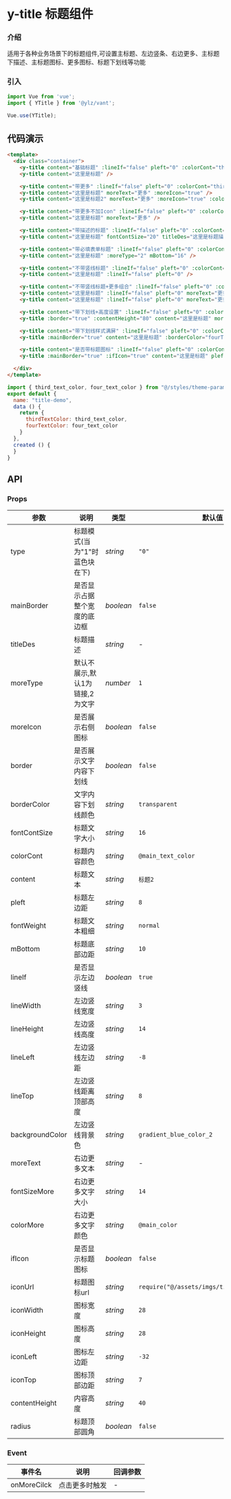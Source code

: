 <!--
 * @Description: 
 * @Version: 0.1
 * @Autor: lzx
 * @Date: 2020-07-02 17:31:24
 * @LastEditors: lzx
 * @LastEditTime: 2020-07-29 17:09:05
--> 
# y-title 标题组件

### 介绍

适用于各种业务场景下的标题组件,可设置主标题、左边竖条、右边更多、主标题下描述、主标题图标、更多图标、标题下划线等功能

### 引入

```js
import Vue from 'vue';
import { YTitle } from '@ylz/vant';

Vue.use(YTitle);
```

## 代码演示

```html
<template>
  <div class="container">
    <y-title content="基础标题" :lineIf="false" pleft="0" :colorCont="thirdTextColor" mBottom="0" />
    <y-title content="这里是标题" />

    <y-title content="带更多" :lineIf="false" pleft="0" :colorCont="thirdTextColor" mBottom="0" />
    <y-title content="这里是标题" moreText="更多" :moreIcon="true" />
    <y-title content="这里是标题2" moreText="更多" :moreIcon="true" :colorMore="thirdTextColor" />

    <y-title content="带更多不加Icon" :lineIf="false" pleft="0" :colorCont="thirdTextColor" mBottom="0" />
    <y-title content="这里是标题" moreText="更多" />

    <y-title content="带描述的标题" :lineIf="false" pleft="0" :colorCont="thirdTextColor" mBottom="0" />
    <y-title content="这里是标题" fontContSize="20" titleDes="这里是标题描述信息" fontSizeDes="14" :colorDes="fourTextColor" mBottom="16" />

    <y-title content="带必填表单标题" :lineIf="false" pleft="0" :colorCont="thirdTextColor" mBottom="0" />
    <y-title content="这里是标题" :moreType="2" mBottom="16" />

    <y-title content="不带竖线标题" :lineIf="false" pleft="0" :colorCont="thirdTextColor" mBottom="0" />
    <y-title content="这里是标题" :lineIf="false" pleft="0" />

    <y-title content="不带竖线标题+更多组合" :lineIf="false" pleft="0" :colorCont="thirdTextColor" mBottom="0" />
    <y-title content="这里是标题" :lineIf="false" pleft="0" moreText="更多" :moreIcon="true" />
    <y-title content="这里是标题" :lineIf="false" pleft="0" moreText="更多" />

    <y-title content="带下划线+高度设置" :lineIf="false" pleft="0" :colorCont="thirdTextColor" mBottom="0" />
    <y-title :border="true" :contentHeight="80" content="这里是标题" moreText="更多" />

    <y-title content="带下划线样式满屏" :lineIf="false" pleft="0" :colorCont="thirdTextColor" mBottom="0" />
    <y-title :mainBorder="true" content="这里是标题" :borderColor="fourTextColor" moreText="更多" />

    <y-title content="是否带标题图标" :lineIf="false" pleft="0" :colorCont="thirdTextColor" mBottom="0" />
    <y-title :mainBorder="true" :ifIcon="true" content="这里是标题" pleft="34" :borderColor="fourTextColor" moreText="更多" />

  </div>
</template>
```

```js
import { third_text_color, four_text_color } from "@/styles/theme-params.less"
export default {
  name: "title-demo",
  data () {
    return {
      thirdTextColor: third_text_color,
      fourTextColor: four_text_color
    }
  },
  created () {
  }
}
```

## API
### Props

| 参数        | 说明         | 类型     | 默认值   |
| ----------- | ------------ | -------- | -------- |
| type   | 标题模式(当为"1"时蓝色块在下) | _string_ | `"0"`    |
| mainBorder | 是否显示占据整个宽度的底边框 | _boolean_ | `false` |
| titleDes   | 标题描述 | _string_ | -    |
| moreType | 默认不展示,默认1为链接,2为文字 | _number_ | `1` |
| moreIcon   | 是否展示右侧图标 | _boolean_ | `false`    |
| border   | 是否展示文字内容下划线 | _boolean_ | `false`    |
| borderColor | 文字内容下划线颜色| _string_ | `transparent` |
| fontContSize   | 标题文字大小 | _string_ | `16`    |
| colorCont | 标题内容颜色 | _string_ | `@main_text_color` |
| content   | 标题文本 | _string_ | `标题2`    |
| pleft | 标题左边距 | _string_ | `8` |
| fontWeight   | 标题文本粗细 | _string_ | `normal`    |
| mBottom | 标题底部边距 | _string_ | `10` |
| lineIf   | 是否显示左边竖线 | _boolean_ | `true`    |
| lineWidth | 左边竖线宽度 | _string_ | `3` |
| lineHeight   | 左边竖线高度 | _string_ | `14`    |
| lineLeft | 左边竖线左边距 | _string_ | `-8` |
| lineTop   | 左边竖线距离顶部高度 | _string_ | `8`    |
| backgroundColor | 左边竖线背景色 | _string_ | `gradient_blue_color_2` |
| moreText | 右边更多文本 | _string_ | - |
| fontSizeMore | 右边更多文字大小 | _string_ | `14` |
| colorMore   | 右边更多文字颜色 | _string_ | `@main_color`    |
| ifIcon | 是否显示标题图标 | _boolean_ | `false` |
| iconUrl   | 标题图标url | _string_ | `require("@/assets/imgs/title/icon@3x.png")`    |
| iconWidth | 图标宽度 | _string_ | `28` |
| iconHeight   | 图标高度 | _string_ | `28`    |
| iconLeft | 图标左边距 | _string_ | `-32` |
| iconTop   | 图标顶部边距 | _string_ | `7`    |
| contentHeight | 内容高度 | _string_ | `40` |
| radius   | 标题顶部圆角 | _boolean_ | `false`|

### Event

| 事件名 | 说明                 | 回调参数                       |
| ------ | -------------------- | ------------------------------ |
| onMoreCilck | 点击更多时触发       | - |


